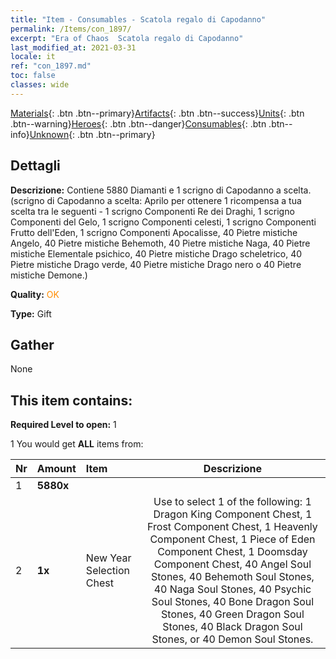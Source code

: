 ```yaml
---
title: "Item - Consumables - Scatola regalo di Capodanno"
permalink: /Items/con_1897/
excerpt: "Era of Chaos  Scatola regalo di Capodanno"
last_modified_at: 2021-03-31
locale: it
ref: "con_1897.md"
toc: false
classes: wide
---
```

 [Materials](/it/Items/){: .btn .btn--primary}[Artifacts](/it/Items/Artifacts/){: .btn .btn--success}[Units](/it/Items/Units/){: .btn .btn--warning}[Heroes](/it/Items/Heroes/){: .btn .btn--danger}[Consumables](/it/Items/Consumables/){: .btn .btn--info}[Unknown](/it/Items/Unknown/){: .btn .btn--primary}

## Dettagli
 **Descrizione:** Contiene 5880 Diamanti e 1 scrigno di Capodanno a scelta. (scrigno di Capodanno a scelta: Aprilo per ottenere 1 ricompensa a tua scelta tra le seguenti - 1 scrigno Componenti Re dei Draghi, 1 scrigno Componenti del Gelo, 1 scrigno Componenti celesti, 1 scrigno Componenti Frutto dell'Eden, 1 scrigno Componenti Apocalisse, 40 Pietre mistiche Angelo, 40 Pietre mistiche Behemoth, 40 Pietre mistiche Naga, 40 Pietre mistiche Elementale psichico, 40 Pietre mistiche Drago scheletrico, 40 Pietre mistiche Drago verde, 40 Pietre mistiche Drago nero o 40 Pietre mistiche Demone.)

 **Quality:** <span style="color: #FF8C00">OK</span>

 **Type:** Gift

## Gather

  None

## This item contains:

 **Required Level to open:** 1

 1 You would get **ALL** items  from:

  | Nr | Amount |     Item    | Descrizione |
  |:---|:-------|:------------|:-----------:|
  | 1 |  **5880x** | <i class="fas fa-gem"/> |  | 
  | 2 |  **1x** | New Year Selection Chest | Use to select 1 of the following: 1 Dragon King Component Chest, 1 Frost Component Chest, 1 Heavenly Component Chest, 1 Piece of Eden Component Chest, 1 Doomsday Component Chest, 40 Angel Soul Stones, 40 Behemoth Soul Stones, 40 Naga Soul Stones, 40 Psychic Soul Stones, 40 Bone Dragon Soul Stones, 40 Green Dragon Soul Stones, 40 Black Dragon Soul Stones, or 40 Demon Soul Stones.  | 
